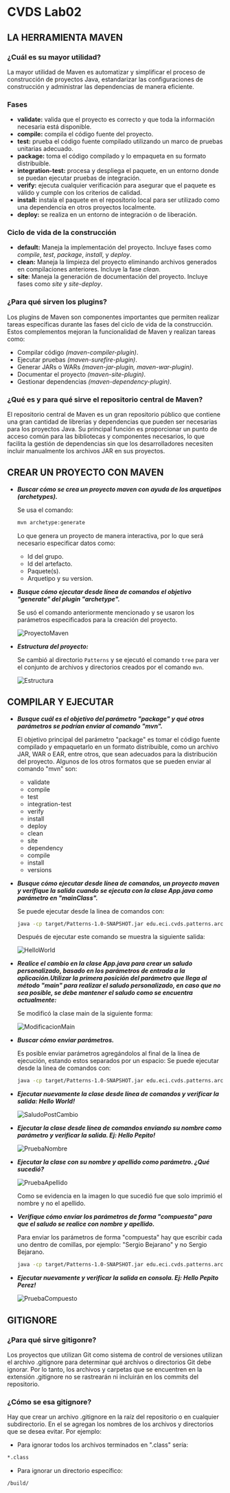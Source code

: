 # CVDS Lab02
## LA HERRAMIENTA MAVEN

  ### **¿Cuál es su mayor utilidad?**
  La mayor utilidad de Maven es automatizar y simplificar el proceso de construcción de proyectos Java, 
  estandarizar las configuraciones de construcción y administrar las dependencias de manera eficiente. 

  ### **Fases**
  - **validate:** valida que el proyecto es correcto y que toda la información necesaria está disponible.
  - **compile:** compila el código fuente del proyecto.
  - **test:** prueba el código fuente compilado utilizando un marco de pruebas unitarias adecuado.
  - **package:** toma el código compilado y lo empaqueta en su formato distribuible.
  - **integration-test:** procesa y despliega el paquete, en un entorno donde se puedan ejecutar pruebas de integración.
  - **verify:** ejecuta cualquier verificación para asegurar que el paquete es válido y cumple con los criterios de calidad.
  - **install:** instala el paquete en el repositorio local para ser utilizado como una dependencia en otros proyectos localmente.
  - **deploy:** se realiza en un entorno de integración o de liberación.

  ### **Ciclo de vida de la construcción**
  - **default:** Maneja la implementación del proyecto. Incluye fases como *compile*, *test*, *package*, *install*, y *deploy*.
  - **clean:** Maneja la limpieza del proyecto eliminando archivos generados en compilaciones anteriores. Incluye la fase *clean*.
  - **site**: Maneja la generación de documentación del proyecto. Incluye fases como *site* y *site-deploy*.  

  ### **¿Para qué sirven los plugins?**
  Los plugins de Maven son componentes importantes que permiten realizar tareas específicas durante las fases del ciclo de 
  vida de la construcción. Estos complementos mejoran la funcionalidad de Maven y realizan tareas como:

  - Compilar código *(maven-compiler-plugin)*.
  - Ejecutar pruebas *(maven-surefire-plugin)*.
  - Generar JARs o WARs *(maven-jar-plugin, maven-war-plugin)*.
  - Documentar el proyecto *(maven-site-plugin)*.
  - Gestionar dependencias *(maven-dependency-plugin)*.

  ### **¿Qué es y para qué sirve el repositorio central de Maven?**
  El repositorio central de Maven es un gran repositorio público que contiene una gran cantidad de librerías y dependencias 
  que pueden ser necesarias para los proyectos Java. Su principal función es proporcionar un punto de acceso común para 
  las bibliotecas y componentes necesarios, lo que facilita la gestión de dependencias sin que los desarrolladores necesiten 
  incluir manualmente los archivos JAR en sus proyectos.

## CREAR UN PROYECTO CON MAVEN
- ***Buscar cómo se crea un proyecto maven con ayuda de los arquetipos (archetypes).***

    Se usa el comando:
    ```sh
    mvn archetype:generate
    ```
    Lo que genera un proyecto de manera interactiva, por lo que será necesario especificar datos como:
    - Id del grupo.
    - Id del artefacto.
    - Paquete(s).
    - Arquetipo y su version.
  

- ***Busque cómo ejecutar desde línea de comandos el objetivo "generate" del plugin "archetype".***

  Se usó el comando anteriormente mencionado y se usaron los parámetros especificados para la creación del proyecto.

  ![ProyectoMaven](https://github.com/user-attachments/assets/8e4c1a40-9b0c-4adb-a298-da0b7a67272e)
  

- ***Estructura del proyecto:***
  
  Se cambió al directorio  `Patterns` y se ejecutó el comando `tree` para ver el conjunto de archivos y directorios creados 
  por el comando `mvn`. 

  ![Estructura](https://github.com/user-attachments/assets/6c456431-1e15-4772-8888-5d34b0b69eea)


## COMPILAR Y EJECUTAR
- ***Busque cuál es el objetivo del parámetro "package" y qué otros parámetros se podrían enviar al comando "mvn".***
    
  El objetivo principal del parámetro "package" es tomar el código fuente compilado y empaquetarlo en un formato distribuible, 
  como un archivo JAR, WAR o EAR, entre otros, que sean adecuados para la distribución del proyecto. 
  Algunos de los otros formatos que se pueden enviar al comando "mvn" son:
    - validate
    - compile
    - test
    - integration-test
    - verify
    - install
    - deploy
    - clean
    - site
    - dependency
    - compile
    - install
    - versions


- ***Busque cómo ejecutar desde línea de comandos, un proyecto maven y verifique la salida cuando se ejecuta con la clase 
App.java como parámetro en "mainClass".***

  Se puede ejecutar desde la linea de comandos con:
  ```sh
  java -cp target/Patterns-1.0-SNAPSHOT.jar edu.eci.cvds.patterns.archetype.App
  ```
  Después de ejecutar este comando se muestra la siguiente salida:

  ![HelloWorld](https://github.com/user-attachments/assets/be1a7086-ea55-45cd-8e55-781d2269fe7c)


- ***Realice el cambio en la clase App.java para crear un saludo personalizado, basado en los parámetros de entrada a la 
aplicación.Utilizar la primera posición del parámetro que llega al método "main" para realizar el saludo personalizado,
en caso que no sea posible, se debe mantener el saludo como se encuentra actualmente:***

  Se modificó la clase main de la siguiente forma:
  
  ![ModificacionMain](https://github.com/user-attachments/assets/b9d61369-ed35-425a-9aed-f8e59125d7f9)
  

- ***Buscar cómo enviar parámetros.***
  
  Es posible enviar parámetros agregándolos al final de la línea de ejecución, estando estos separados por un espacio:
  Se puede ejecutar desde la linea de comandos con:

  ```sh
  java -cp target/Patterns-1.0-SNAPSHOT.jar edu.eci.cvds.patterns.archetype.App param1 param2
  ```
  

- ***Ejecutar nuevamente la clase desde línea de comandos y verificar la salida: Hello World!***

  ![SaludoPostCambio](https://github.com/user-attachments/assets/e71ef5ce-413d-4efe-81ac-a2467832585c)


- ***Ejecutar la clase desde línea de comandos enviando su nombre como parámetro y verificar la salida. 
  Ej: Hello Pepito!***

  ![PruebaNombre](https://github.com/user-attachments/assets/0fc91613-a650-47f0-a123-c282e2eb0e20)


- ***Ejecutar la clase con su nombre y apellido como parámetro. ¿Qué sucedió?***

  ![PruebaApellido](https://github.com/user-attachments/assets/d2254fac-3f4e-4529-a81f-470d44cf2420)


  Como se evidencia en la imagen lo que sucedió fue que solo imprimió el nombre y no el apellido.
  

- ***Verifique cómo enviar los parámetros de forma "compuesta" para que el saludo se realice con nombre y apellido.***
  
  Para enviar los parámetros de forma "compuesta" hay que escribir cada uno dentro de comillas, por ejemplo: 
  "Sergio Bejarano" y no Sergio Bejarano.

  ```sh
  java -cp target/Patterns-1.0-SNAPSHOT.jar edu.eci.cvds.patterns.archetype.App "param1 param2"
  ```


- ***Ejecutar nuevamente y verificar la salida en consola. Ej: Hello Pepito Perez!***

  ![PruebaCompuesto](https://github.com/user-attachments/assets/1ee36939-7397-4a12-8f86-9b09043946a8)

## GITIGNORE
### ¿Para qué sirve gitigonre?

Los proyectos que utilizan Git como sistema de control de versiones utilizan el archivo .gitignore para determinar qué 
archivos o directorios Git debe ignorar. Por lo tanto, los archivos y carpetas que se encuentren en la extensión 
.gitignore no se rastrearán ni incluirán en los commits del repositorio.


### ¿Cómo se esa gitignore?

Hay que crear un archivo .gitignore en la raíz del repositorio o en cualquier subdirectorio. En el se agregan los 
nombres de los archivos y directorios que se desea evitar. Por ejemplo:

- Para ignorar todos los archivos terminados en ".class" sería:
 ```sh
*.class 
 ```

- Para ignorar un directorio específico:
 ```sh
/build/ 
 ```
